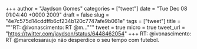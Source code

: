 
+++
author = "Jaydson Gomes"
categories = ["tweet"]
date = "Tue Dec 08 01:04:40 +0000 2009"
draft = false
slug = "4e7c575d14cddffb6cf234b120c7747afe9b061e"
tags = ["tweet"]
title = """RT: @ivonascimento: RT @m..."""
tweet = true
micro = true
tweet_url = "https://twitter.com/jaydson/status/6448462054"
+++
RT: @ivonascimento: RT @marcelosaraujo não desperdice o seu tempo com futebol.
